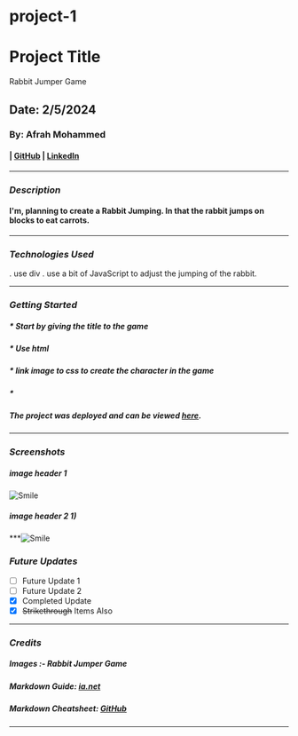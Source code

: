 # project-1
# Project Title
Rabbit Jumper Game 
## Date: 2/5/2024

### By: Afrah Mohammed

####  | [GitHub]((https://github.com/Afrah-9903)) | [LinkedIn](www.linkedin.com/in/afrah-mohd-6ab257276)
***

### ***Description***
####  I'm, planning to create a Rabbit Jumping. In that the rabbit jumps on blocks to eat carrots.
***

### ***Technologies Used***
 . use div
 . use a bit of JavaScript to adjust the jumping of the rabbit.
***

### ***Getting Started***

##### * Start by giving the title to the game
#####  * Use html 
#####  * link image to css to create the character in the game
#####  *
##### The project was deployed and can be viewed [here](URL).
***

### ***Screenshots***

##### image header 1
![Smile](https://i.imgur.com/7l3fGDL.jpeg )

##### image header 2  1)
***![Smile]( https://i.imgur.com/RYn114q.jpeg)


### ***Future Updates***

- [ ] Future Update 1
- [ ] Future Update 2
- [x] Completed Update
- [x] ~~Strikethrough~~ Items Also
***

### ***Credits***

#####  Images :- Rabbit Jumper Game

##### Markdown Guide: [ia.net](https://ia.net/writer/support/general/markdown-guide)

##### Markdown Cheatsheet: [GitHub](https://guides.github.com/pdfs/markdown-cheatsheet-online.pdf)
***
